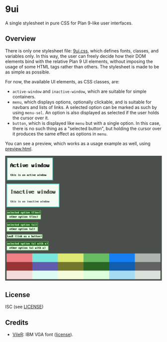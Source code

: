 # 9ui

A single stylesheet in pure CSS for Plan 9-like user interfaces.

## Overview

There is only one stylesheet file: [9ui.css](./9ui.css), which defines fonts, classes, and variables only. In this way, the user can freely decide how their DOM elements bind with the relative Plan 9 UI elements, without imposing the usage of some HTML tags rather than others. The stylesheet is made to be as simple as possible.

For now, the available UI elements, as CSS classes, are:

- `active-window` and `inactive-window`, which are suitable for simple containers.
- `menu`, which displays options, optionally clickable, and is suitable for navbars and lists of links. A selected option can be marked as such by using `menu-sel`. An option is also displayed as selected if the user holds the cursor over it.
- `button`, which is displayed like `menu` but with a single option. In this case, there is no such thing as a "selected button", but holding the cursor over it produces the same effect as options in `menu`.

You can see a preview, which works as a usage example as well, using [preview.html](./preview.html).

![preview](./preview.png)

## License

ISC (see [LICENSE](./LICENSE))

## Credits

- [VileR](https://int10h.org): IBM VGA font ([license](https://int10h.org/oldschool-pc-fonts/readme/#legal_stuff)).

